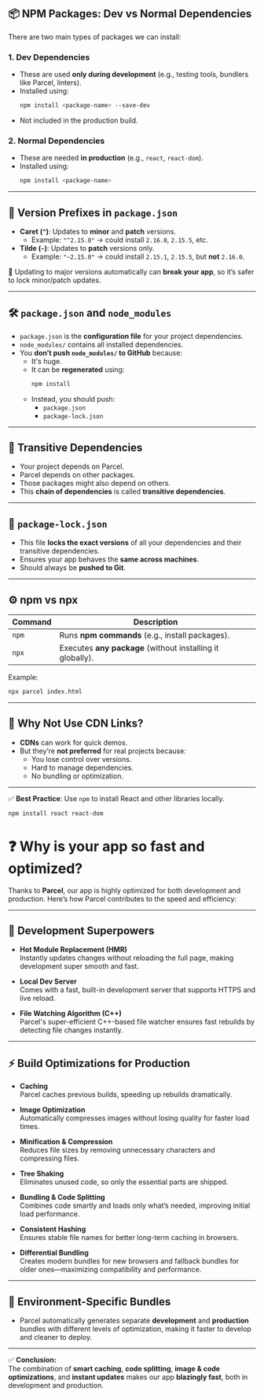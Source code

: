 ## 📦 NPM Packages: Dev vs Normal Dependencies

There are two main types of packages we can install:

### 1. **Dev Dependencies**
- These are used **only during development** (e.g., testing tools, bundlers like Parcel, linters).
- Installed using:
  ```bash
  npm install <package-name> --save-dev
  ```
- Not included in the production build.

### 2. **Normal Dependencies**
- These are needed **in production** (e.g., `react`, `react-dom`).
- Installed using:
  ```bash
  npm install <package-name>
  ```

---

## 🎯 Version Prefixes in `package.json`

- **Caret (`^`)**: Updates to **minor** and **patch** versions.
  - Example: `"^2.15.0"` → could install `2.16.0`, `2.15.5`, etc.
- **Tilde (`~`)**: Updates to **patch** versions only.
  - Example: `"~2.15.0"` → could install `2.15.1`, `2.15.5`, but **not** `2.16.0`.

🚫 Updating to major versions automatically can **break your app**, so it’s safer to lock minor/patch updates.

---

## 🛠 `package.json` and `node_modules`

- `package.json` is the **configuration file** for your project dependencies.
- `node_modules/` contains all installed dependencies.
- You **don’t push `node_modules/` to GitHub** because:
  - It's huge.
  - It can be **regenerated** using:
    ```bash
    npm install
    ```
  - Instead, you should push:
    - `package.json`
    - `package-lock.json`

---

## 🔁 Transitive Dependencies

- Your project depends on Parcel.
- Parcel depends on other packages.
- Those packages might also depend on others.
- This **chain of dependencies** is called **transitive dependencies**.

---

## 📁 `package-lock.json`

- This file **locks the exact versions** of all your dependencies and their transitive dependencies.
- Ensures your app behaves the **same across machines**.
- Should always be **pushed to Git**.

---

## ⚙️ npm vs npx

| Command | Description |
|--------|-------------|
| `npm`  | Runs **npm commands** (e.g., install packages). |
| `npx`  | Executes **any package** (without installing it globally). |

Example:
```bash
npx parcel index.html
```

---

## 🚫 Why Not Use CDN Links?

- **CDNs** can work for quick demos.
- But they’re **not preferred** for real projects because:
  - You lose control over versions.
  - Hard to manage dependencies.
  - No bundling or optimization.

---

✅ **Best Practice**: Use `npm` to install React and other libraries locally.

```bash
npm install react react-dom
```

# ❓ Why is your app so fast and optimized?

Thanks to **Parcel**, our app is highly optimized for both development and production. Here’s how Parcel contributes to the speed and efficiency:

---

## 🚀 Development Superpowers

- **Hot Module Replacement (HMR)**  
  Instantly updates changes without reloading the full page, making development super smooth and fast.

- **Local Dev Server**  
  Comes with a fast, built-in development server that supports HTTPS and live reload.

- **File Watching Algorithm (C++)**  
  Parcel's super-efficient C++-based file watcher ensures fast rebuilds by detecting file changes instantly.

---

## ⚡ Build Optimizations for Production

- **Caching**  
  Parcel caches previous builds, speeding up rebuilds dramatically.

- **Image Optimization**  
  Automatically compresses images without losing quality for faster load times.

- **Minification & Compression**  
  Reduces file sizes by removing unnecessary characters and compressing files.

- **Tree Shaking**  
  Eliminates unused code, so only the essential parts are shipped.

- **Bundling & Code Splitting**  
  Combines code smartly and loads only what’s needed, improving initial load performance.

- **Consistent Hashing**  
  Ensures stable file names for better long-term caching in browsers.

- **Differential Bundling**  
  Creates modern bundles for new browsers and fallback bundles for older ones—maximizing compatibility and performance.

---

## 🧪 Environment-Specific Bundles

- Parcel automatically generates separate **development** and **production** bundles with different levels of optimization, making it faster to develop and cleaner to deploy.

---

✅ **Conclusion:**  
The combination of **smart caching**, **code splitting**, **image & code optimizations**, and **instant updates** makes our app **blazingly fast**, both in development and production.
